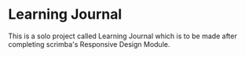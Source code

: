 # Learning Journal

This is a solo project called Learning Journal which is to be made after completing scrimba's Responsive Design Module.
